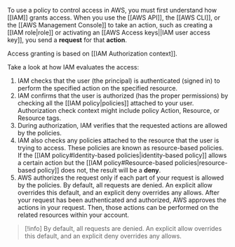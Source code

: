 To use a policy to control access in AWS, you must first understand how [[IAM]] grants access. When you use the [[AWS API]], the [[AWS CLI]], or the [[AWS Management Console]] to take an action, such as creating a [[IAM role|role]] or activating an [[AWS Access keys||IAM user access key]], you send a **request** for that **action**. 

Access granting is based on [[IAM Authorization context]].

Take a look at how IAM evaluates the access:

1. IAM checks that the user (the principal) is authenticated (signed in) to perform the specified action on the specified resource.
2. IAM confirms that the user is authorized (has the proper permissions) by checking all the [[IAM policy|policies]] attached to your user. Authorization check context might include policy Action, Resource, or Resource tags.
3. During authorization, IAM verifies that the requested actions are allowed by the policies.
4. IAM also checks any policies attached to the resource that the user is trying to access. These policies are known as resource-based policies. If the [[IAM policy#Identity-based policies|identity-based policy]] allows a certain action but the [[IAM policy#Resource-based policies|resource-based policy]] does not, the result will be a **deny**.
5. AWS authorizes the request only if each part of your request is allowed by the policies. By default, all requests are denied. An explicit allow overrides this default, and an explicit deny overrides any allows. After your request has been authenticated and authorized, AWS approves the actions in your request. Then, those actions can be performed on the related resources within your account.

> [!info]
> By default, all requests are denied. An explicit allow overrides this default, and an explicit deny overrides any allows.

